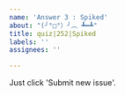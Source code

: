```yaml
---
name: 'Answer 3 : Spiked'
about: "(╯°□°）╯︵ ┻━┻"
title: quiz|252|Spiked
labels: ''
assignees: ''

---
```


Just click 'Submit new issue'.
